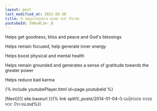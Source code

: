```yaml
---
layout: post
last_modified_at: 2021-03-30
title: ଓଁ ସାତ୍ତ୍ବଟାମ୍ପଟାଏ ନମାହ ୧୦୮ ଟିମଏସ
youtubeId: SV0u4CJe-_Q
---
```

 
 
Helps get goodness, bliss and peace and God's blessings
 
Helps remain focused, help generate inner energy 
 
Helps boost physical and mental health 
 
Helps remain grounded and generates a sense of gratitude towards the greater power 
 
Helps reduce bad karma
 
 
 
 


{% include youtubePlayer.html id=page.youtubeId %}
 
[Next]({{ site.baseurl }}{% link  split1/_posts/2014-01-04-ଓଁ ଊର୍ଧ୍ଵଗାଆ ନମାହ ୧୦୮ ଟିମଏସ.md%})
 
